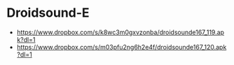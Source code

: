 Droidsound-E 
============
* https://www.dropbox.com/s/k8wc3m0gxvzonba/droidsounde167_119.apk?dl=1
* https://www.dropbox.com/s/m03pfu2ng6h2e4f/droidsounde167_120.apk?dl=1
